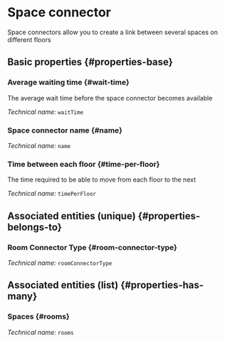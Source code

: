# Space connector
<!--- THIS FILE IS GENERATED PLEASE DO NOT EDIT IT DIRECTLY --->

Space connectors allow you to create a link between several spaces on different floors

## Basic properties {#properties-base}

### Average waiting time {#wait-time}

The average wait time before the space connector becomes available

*Technical name:* ```waitTime```

### Space connector name {#name}



*Technical name:* ```name```

### Time between each floor {#time-per-floor}

The time required to be able to move from each floor to the next

*Technical name:* ```timePerFloor```


## Associated entities (unique) {#properties-belongs-to}

###  Room Connector Type {#room-connector-type}



*Technical name:* ```roomConnectorType```


## Associated entities (list) {#properties-has-many}

### Spaces {#rooms}



*Technical name:* ```rooms```




